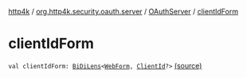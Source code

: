 [http4k](../../index.md) / [org.http4k.security.oauth.server](../index.md) / [OAuthServer](index.md) / [clientIdForm](./client-id-form.md)

# clientIdForm

`val clientIdForm: `[`BiDiLens`](../../org.http4k.lens/-bi-di-lens/index.md)`<`[`WebForm`](../../org.http4k.lens/-web-form/index.md)`, `[`ClientId`](../-client-id/index.md)`?>` [(source)](https://github.com/http4k/http4k/blob/master/http4k-security-oauth/src/main/kotlin/org/http4k/security/oauth/server/OAuthServer.kt#L103)